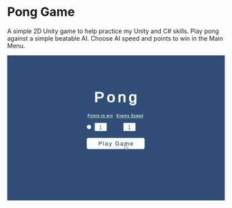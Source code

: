 # Pong Game
A simple 2D Unity game to help practice my Unity and C# skills. Play pong against a simple beatable AI. Choose AI speed and points to win in the Main Menu.

![](https://github.com/BradySBaker/Pong-Unity-Game/blob/main/gif.gif)
